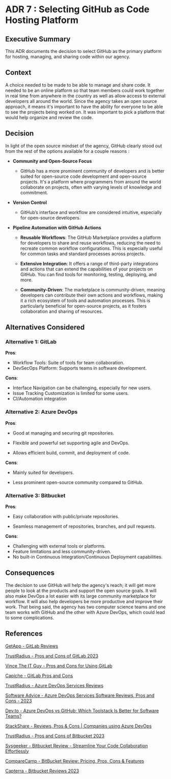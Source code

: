# ADR 7 : Selecting GitHub as Code Hosting Platform

## Executive Summary
This ADR documents the decision to select GitHub as the primary platform for hosting, managing, and sharing code within our agency.

## Context
A choice needed to be made to be able to manage and share code. It needed to be an online platform so that team members could work together in real time from anywhere in the country as well as allow access to external developers all around the world. Since the agency takes an open source approach, it means it's important to have the ability for everyone to be able to see the projects being worked on. It was important to pick a platform that would help organize and review the code.

## Decision
In light of the open source mindset of the agency, GitHub clearly stood out from the rest of the options available for a couple reasons :

* **Community and Open-Source Focus**
    * GitHub has a more prominent community of developers and is better suited for open-source code development and open-source projects. It's a platform where programmers from around the world collaborate on projects, often with varying levels of knowledge and commitment.

* **Version Control**
    * GitHub’s interface and workflow are considered intuitive, especially for open-source developers.

* **Pipeline Automation with GitHub Actions**
    * **Reusable Workflows**: The GitHub Marketplace provides a platform for developers to share and reuse workflows, reducing the need to recreate common workflow configurations. This is especially useful for common tasks and standard processes across projects.

    * **Extensive Integration**: It offers a range of third-party integrations and actions that can extend the capabilities of your projects on GitHub. You can find tools for monitoring, testing, deploying, and more.

    * **Community-Driven**: The marketplace is community-driven, meaning developers can contribute their own actions and workflows, making it a rich ecosystem of tools and automation processes. This is particularly beneficial for open-source projects, as it fosters collaboration and sharing of resources.


## Alternatives Considered

### Alternative 1: GitLab
**Pros**:
- Workflow Tools: Suite of tools for team collaboration.
- DevSecOps Platform: Supports teams in software development.

**Cons**:
- Interface Navigation can be challenging, especially for new users.
- Issue Tracking Customization is limited for some users.
- CI/Automation integration

### Alternative 2: Azure DevOps
**Pros**:
- Good at managing and securing git repositories.

- Flexible and powerful set supporting agile and DevOps.

- Allows efficient build, commit, and deployment of code.

**Cons**:
- Mainly suited for developers.

- Less prominent open-source community compared to GitHub.

### Alternative 3: Bitbucket
**Pros**:
- Easy collaboration with public/private repositories.

- Seamless management of repositories, branches, and pull requests.

**Cons**:
- Challenging with external tools or platforms.
- Feature limitations and less community-driven.
- No built-in Continuous Integration/Continuous Deployment capabilities.

## Consequences

The decision to use GitHub will help the agency's reach; it will get more people to look at the products and support the open source goals. It will also make DevOps a lot easier with its large community marketplace for workflow. It will also help developers be more productive and improve their work. That being said, the agency has two computer science teams and one team works with GitHub and the other with Azure DevOps, which could lead to some complications.

## References
[GetApp - GitLab Reviews](https://www.getapp.com/it-management-software/a/gitlab/reviews/#:~:text=Pros.%20Its%20intuitive%20interface%20and%20robust%20feature%20set,challenging%20for%20new%20users%20to%20get%20started.%20IR)

[TrustRadius - Pros and Cons of GitLab 2023](https://www.trustradius.com/products/gitlab/reviews)

[Vince The IT Guy - Pros and Cons for Using GitLab](https://vincetheitguy.com/gitlab-pros-and-cons/)

[Capiche - GitLab Pros and Cons](https://capiche.com/q/gitlab-pros-and-cons)

[TrustRadius - Azure DevOps Services Reviews](https://www.trustradius.com/products/azure-devops-services/reviews?qs=pros-and-cons)

[Software Advice - Azure DevOps Services Software Reviews, Pros and Cons - 2023](https://www.softwareadvice.com/devops/azure-devops-profile/reviews/)

[Dev.to - Azure DevOps vs GitHub: Which Toolstack Is Better for Software Teams?](https://dev.to/devteams/azure-devops-vs-github-which-toolstack-is-better-for-software-teams)

[StackShare - Reviews, Pros & Cons | Companies using Azure DevOps](https://stackshare.io/azure-devops)

[TrustRadius - Pros and Cons of Bitbucket 2023](https://www.trustradius.com/products/bitbucket/reviews)

[Sysgeeker - Bitbucket Review - Streamline Your Code Collaboration Effortlessly](https://www.sysgeeker.com/bitbucket-review.html)

[CompareCamp - BitBucket Review: Pricing, Pros, Cons & Features](https://comparecamp.com/bitbucket-review-pricing-pros-cons-features/)

[Capterra - Bitbucket Reviews 2023](https://www.capterra.com/p/166497/Bitbucket/reviews/)
